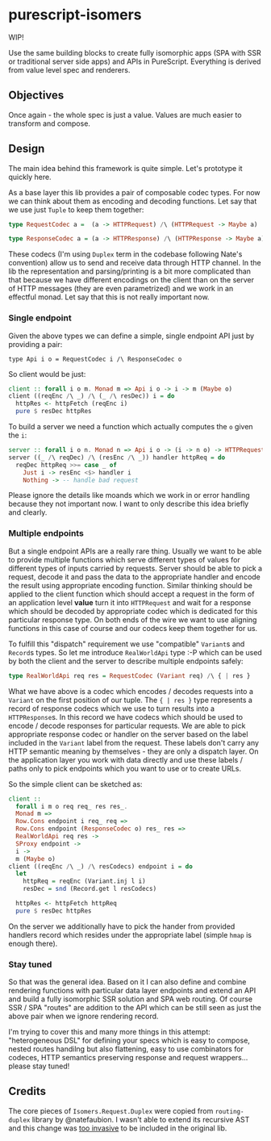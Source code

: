 # purescript-isomers

WIP!

Use the same building blocks to create fully isomorphic apps (SPA with SSR or traditional server side apps) and APIs in PureScript. Everything is derived from value level spec and renderers.

## Objectives

Once again - the whole spec is just a value. Values are much easier to transform and compose.

## Design

The main idea behind this framework is quite simple. Let's prototype it quickly here.

As a base layer this lib provides a pair of composable codec types. For now we can think about them as encoding and decoding functions. Let say that we use just `Tuple` to keep them together:

```purescript
type RequestCodec a =  (a -> HTTPRequest) /\ (HTTPRequest -> Maybe a)

type ResponseCodec a = (a -> HTTPResponse) /\ (HTTPResponse -> Maybe a)
```

These codecs (I'm using `Duplex` term in the codebase following Nate's convention) allow us to send and receive data through HTTP channel. In the lib the representation and parsing/printing is a bit more complicated than that because we have different encodings on the client than on the server of HTTP messages (they are even parametrized) and we work in an effectful monad. Let say that this is not really important now.

### Single endpoint

Given the above types we can define a simple, single endpoint API just by providing a pair:

```
type Api i o = RequestCodec i /\ ResponseCodec o
```

So client would be just:

```purescript
client :: forall i o m. Monad m => Api i o -> i -> m (Maybe o)
client ((reqEnc /\ _) /\ (_ /\ resDec)) i = do
  httpRes <- httpFetch (reqEnc i)
  pure $ resDec httpRes
```

To build a server we need a function which actually computes the `o` given the `i`:

```purescript
server :: forall i o n. Monad n => Api i o -> (i -> n o) -> HTTPRequest -> n HTTPResponse
server ((_ /\ reqDec) /\ (resEnc /\ _)) handler httpReq = do
  reqDec httpReq >>= case _ of
    Just i -> resEnc <$> handler i
    Nothing -> -- handle bad request
```

Please ignore the details like moands which we work in or error handling because they not important now. I want to only describe this idea briefly and clearly.

### Multiple endpoints

But a single endpoint APIs are a really rare thing. Usually we want to be able to provide multiple functions which serve different types of values for different types of inputs carried by requests. Server should be able to pick a request, decode it and pass the data to the appropriate handler and encode the result using appropriate encoding function. Similar thinking should be applied to the client function which should accept a request in the form of an application level **value** turn it into `HTTPRequest` and wait for a response which should be decoded by appropriate codec which is dedicated for this particular response type. On both ends of the wire we want to use aligning functions in this case of course and our codecs keep them together for us.

To fulfill this "dispatch" requirement we use "compatible" `Variant`s and `Record`s types. So let me introduce `RealWorldApi` type :-P which can be used by both the client and the server to describe multiple endpoints safely:

```purescript
type RealWorldApi req res = RequestCodec (Variant req) /\ { | res }
```

What we have above is a codec which encodes / decodes requests into a `Variant` on the first position of our tuple. The `{ | res }` type represents a record of response codecs which we use to turn results into a `HTTPResponse`s. In this record we have codecs which should be used to encode / decode responses for particular requests. We are able to pick appropriate response codec or handler on the server based on the label included in the `Variant` label from the request. These labels don't carry any HTTP semantic meaning by themselves - they are only a dispatch layer. On the application layer you work with data directly and use these labels / paths only to pick endpoints which you want to use or to create URLs.

So the simple client can be sketched as:

```purescript
client ::
  forall i m o req req_ res res_.
  Monad m =>
  Row.Cons endpoint i req_ req =>
  Row.Cons endpoint (ResponseCodec o) res_ res =>
  RealWorldApi req res ->
  SProxy endpoint ->
  i ->
  m (Maybe o)
client ((reqEnc /\ _) /\ resCodecs) endpoint i = do
  let
    httpReq = reqEnc (Variant.inj l i)
    resDec = snd (Record.get l resCodecs)

  httpRes <- httpFetch httpReq
  pure $ resDec httpRes
```

On the server we additionally have to pick the hander from provided handlers record which resides under the appropriate label (simple `hmap` is enough there).

### Stay tuned

So that was the general idea. Based on it I can also define and combine rendering functions with particular data layer endpoints and extend an API and build a fully isomorphic SSR solution and SPA web routing. Of course SSR / SPA "routes" are addition to the API which can be still seen as just the above pair when we ignore rendering record.

I'm trying to cover this and many more things in this attempt: "heterogeneous DSL" for defining your specs which is easy to compose, nested routes handilng but also flattening, easy to use combinators for codeces, HTTP semantics preserving response and request wrappers... please stay tuned!


## Credits

The core pieces of `Isomers.Request.Duplex` were copied from `routing-duplex` library by @natefaubion. I wasn't able to extend its recursive AST and this change was [too invasive](https://github.com/natefaubion/purescript-routing-duplex/issues/19) to be included in the original lib.



